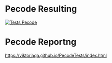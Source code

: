 # Pecode Resulting
[![Tests Pecode](https://github.com/ViktoriaQA/PecodeTests/actions/workflows/main.yml/badge.svg)](https://github.com/ViktoriaQA/PecodeTests/actions/workflows/main.yml)

# Pecode Reportng
https://viktoriaqa.github.io/PecodeTests/index.html
